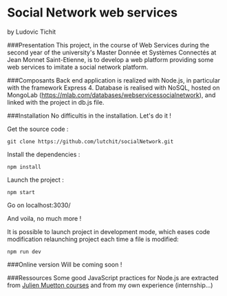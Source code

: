 # Social Network web services
by
Ludovic Tichit

###Presentation
This project, in the course of Web Services during the second year of the university's Master Donnée et Systèmes Connectés at Jean Monnet Saint-Etienne, is to develop a web platform providing some web services to imitate a social network platform.

###Composants
Back end application is realized with Node.js, in particular with the framework Express 4.
Database is realised with NoSQL, hosted on MongoLab (https://mlab.com/databases/webservicessocialnetwork), and linked with the project in db.js file.

###Installation
No difficultis in the installation. Let's do it !

Get the source code :
```
git clone https://github.com/lutchit/socialNetwork.git 
```

Install the dependencies :
```
npm install
```

Launch the project :
```
npm start
```
Go on localhost:3030/

And voila, no much more !

It is possible to launch project in development mode, which eases code modification relaunching project each time a file is modified:
```
npm run dev
```

###Online version
Will be coming soon !

###Ressources
Some good JavaScript practices for Node.js are extracted from [Julien Muetton courses](http://edu.muetton.me/) and from my own experience (internship...)
